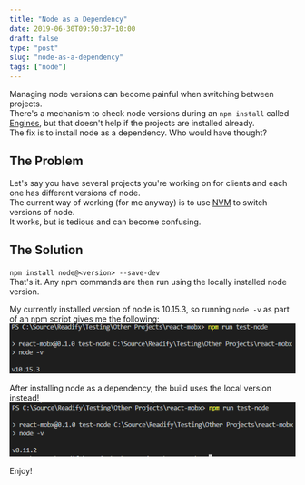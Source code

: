 ```yaml
---
title: "Node as a Dependency"
date: 2019-06-30T09:50:37+10:00
draft: false
type: "post"
slug: "node-as-a-dependency"
tags: ["node"]
---
```


Managing node versions can become painful when switching between projects.  
There's a mechanism to check node versions during an `npm install` called [Engines](https://docs.npmjs.com/files/package.json#engines), but that doesn't help if the projects are installed already.  
The fix is to install node as a dependency. Who would have thought?  

<!--more-->  

## The Problem  
Let's say you have several projects you're working on for clients and each one has different versions of node.  
The current way of working (for me anyway) is to use [NVM](https://github.com/coreybutler/nvm-windows) to switch versions of node.  
It works, but is tedious and can become confusing.  

## The Solution  
`npm install node@<version> --save-dev`  
That's it. Any npm commands are then run using the locally installed node version.  

My currently installed version of node is 10.15.3, so running `node -v` as part of an npm script gives me the following:  
![Node version is the globally installed node version](img/Node_Before.png)  

After installing node as a dependency, the build uses the local version instead!  
![Now it's using the locally installed version](img/Node_After.png)

Enjoy!